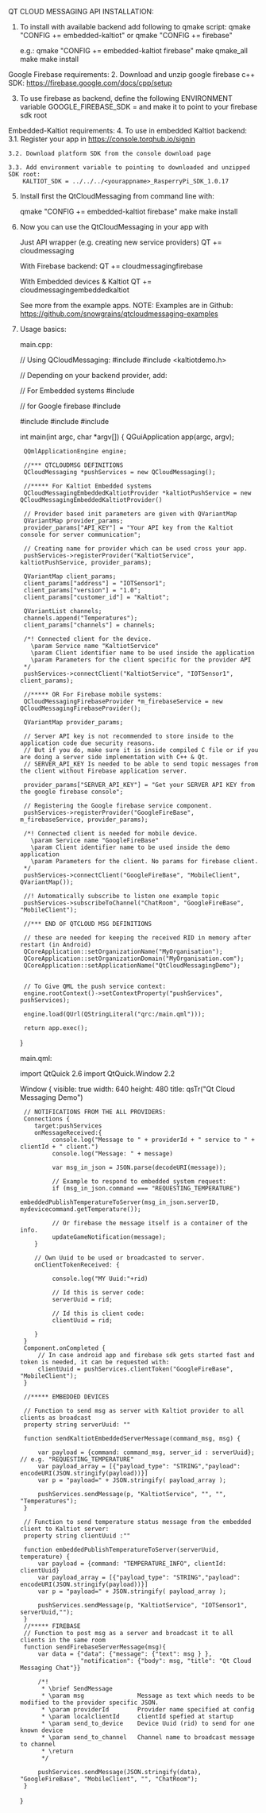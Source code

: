 QT CLOUD MESSAGING API INSTALLATION:

1. To install with available backend add following to qmake script:
    qmake "CONFIG += embedded-kaltiot"
    or
    qmake "CONFIG += firebase"

    e.g.:
    qmake "CONFIG += embedded-kaltiot firebase"
    make qmake_all
    make
    make install

Google Firebase requirements:
2. Download and unzip google firebase c++ SDK:
    https://firebase.google.com/docs/cpp/setup

3. To use firebase as backend, define the following ENVIRONMENT variable
    GOOGLE_FIREBASE_SDK =
    and make it to point to your firebase sdk root

Embedded-Kaltiot requirements:
4. To use in embedded Kaltiot backend:
    3.1. Register your app in
        https://console.torqhub.io/signin

    3.2. Download platform SDK from the console download page

    3.3. Add environment variable to pointing to downloaded and unzipped SDK root:
        KALTIOT_SDK = ../../../<yourappname>_RasperryPi_SDK_1.0.17


5. Install first the QtCloudMessaging from command line with:

    qmake "CONFIG += embedded-kaltiot firebase"
    make
    make install

6. Now you can use the QtCloudMessaging in your app with

    Just API wrapper (e.g. creating new service providers)
    QT += cloudmessaging

    With Firebase backend:
    QT += cloudmessagingfirebase

    With Embedded devices & Kaltiot
    QT += cloudmessagingembeddedkaltiot

    See more from the example apps.
    NOTE: Examples are in Github:
    https://github.com/snowgrains/qtcloudmessaging-examples

7. Usage basics:

    main.cpp:

    // Using QCloudMessaging:
    #include <QtCloudMessaging>
    #include <kaltiotdemo.h>

    // Depending on your backend provider, add:

    // For Embedded systems
    #include <QtCloudMessagingEmbeddedKaltiot>

    // for Google firebase
    #include <QCloudMessagingFirebaseProvider>

    #include <QGuiApplication>
    #include <QQmlApplicationEngine>
    #include <QQmlContext>

    int main(int argc, char *argv[])
    {
        QGuiApplication app(argc, argv);

        QQmlApplicationEngine engine;

        //*** QTCLOUDMSG DEFINITIONS
        QCloudMessaging *pushServices = new QCloudMessaging();

        //***** For Kaltiot Embedded systems
        QCloudMessagingEmbeddedKaltiotProvider *kaltiotPushService = new QCloudMessagingEmbeddedKaltiotProvider()

        // Provider based init parameters are given with QVariantMap
        QVariantMap provider_params;
        provider_params["API_KEY"] = "Your API key from the Kaltiot console for server communication";

        // Creating name for provider which can be used cross your app.
        pushServices->registerProvider("KaltiotService", kaltiotPushService, provider_params);

        QVariantMap client_params;
        client_params["address"] = "IOTSensor1";
        client_params["version"] = "1.0";
        client_params["customer_id"] = "Kaltiot";

        QVariantList channels;
        channels.append("Temperatures");
        client_params["channels"] = channels;

        /*! Connected client for the device.
          \param Service name "KaltiotService"
          \param Client identifier name to be used inside the application
          \param Parameters for the client specific for the provider API
        */
        pushServices->connectClient("KaltiotService", "IOTSensor1", client_params);

        //***** OR For Firebase mobile systems:
        QCloudMessagingFirebaseProvider *m_firebaseService = new QCloudMessagingFirebaseProvider();

        QVariantMap provider_params;

        // Server API key is not recommended to store inside to the application code due security reasons.
        // But if you do, make sure it is inside compiled C file or if you are doing a server side implementation with C++ & Qt.
        // SERVER_API_KEY Is needed to be able to send topic messages from the client without Firebase application server.

        provider_params["SERVER_API_KEY"] = "Get your SERVER API KEY from the google firebase console";

        // Registering the Google firebase service component.
        pushServices->registerProvider("GoogleFireBase", m_firebaseService, provider_params);

        /*! Connected client is needed for mobile device.
          \param Service name "GoogleFireBase"
          \param Client identifier name to be used inside the demo application
          \param Parameters for the client. No params for firebase client.
        */
        pushServices->connectClient("GoogleFireBase", "MobileClient", QVariantMap());

        //! Automatically subscribe to listen one example topic
        pushServices->subscribeToChannel("ChatRoom", "GoogleFireBase", "MobileClient");

        //*** END OF QTCLOUD MSG DEFINITIONS

        // these are needed for keeping the received RID in memory after restart (in Android)
        QCoreApplication::setOrganizationName("MyOrganisation");
        QCoreApplication::setOrganizationDomain("MyOrganisation.com");
        QCoreApplication::setApplicationName("QtCloudMessagingDemo");


        // To Give QML the push service context:
        engine.rootContext()->setContextProperty("pushServices", pushServices);

        engine.load(QUrl(QStringLiteral("qrc:/main.qml")));

        return app.exec();
    }

    main.qml:

    import QtQuick 2.6
    import QtQuick.Window 2.2


    Window {
        visible: true
        width: 640
        height: 480
        title: qsTr("Qt Cloud Messaging Demo")


        // NOTIFICATIONS FROM THE ALL PROVIDERS:
        Connections {
           target:pushServices
           onMessageReceived:{
                console.log("Message to " + providerId + " service to " + clientId + " client.")
                console.log("Message: " + message)

                var msg_in_json = JSON.parse(decodeURI(message));

                // Example to respond to embedded system request:
                if (msg_in_json.command === "REQUESTING_TEMPERATURE")
                    embeddedPublishTemperatureToServer(msg_in_json.serverID, mydevicecommand.getTemperature());

                // Or firebase the message itself is a container of the info.
                updateGameNotification(message);
           }

           // Own Uuid to be used or broadcasted to server.
           onClientTokenReceived: {

                console.log("MY Uuid:"+rid)

                // Id this is server code:
                serverUuid = rid;

                // Id this is client code:
                clientUuid = rid;

           }
        }
        Component.onCompleted {
            // In case android app and firebase sdk gets started fast and token is needed, it can be requested with:
            clientUuid = pushServices.clientToken("GoogleFireBase", "MobileClient");
        }

        //***** EMBEDDED DEVICES

        // Function to send msg as server with Kaltiot provider to all clients as broadcast
        property string serverUuid: ""

        function sendKaltiotEmbeddedServerMessage(command_msg, msg) {

            var payload = {command: command_msg, server_id : serverUuid}; // e.g. "REQUESTING_TEMPERATURE"
            var payload_array = [{"payload_type": "STRING","payload": encodeURI(JSON.stringify(payload))}]
            var p = "payload=" + JSON.stringify( payload_array );

            pushServices.sendMessage(p, "KaltiotService", "", "", "Temperatures");
        }

        // Function to send temperature status message from the embedded client to Kaltiot server:
        property string clientUuid :""

        function embeddedPublishTemperatureToServer(serverUuid, temperature) {
            var payload = {command: "TEMPERATURE_INFO", clientId: clientUuid}
            var payload_array = [{"payload_type": "STRING","payload": encodeURI(JSON.stringify(payload))}]
            var p = "payload=" + JSON.stringify( payload_array );

            pushServices.sendMessage(p, "KaltiotService", "IOTSensor1", serverUuid,"");
        }
        //***** FIREBASE
        // Function to post msg as a server and broadcast it to all clients in the same room
        function sendFirebaseServerMessage(msg){
            var data = {"data": {"message": {"text": msg } },
                        "notification": {"body": msg, "title": "Qt Cloud Messaging Chat"}}

            /*!
             * \brief SendMessage
             * \param msg               Message as text which needs to be modified to the provider specific JSON.
             * \param providerId        Provider name specified at config
             * \param localclientId     clientId spefied at startup
             * \param send_to_device    Device Uuid (rid) to send for one known device
             * \param send_to_channel   Channel name to broadcast message to channel
             * \return
             */

            pushServices.sendMessage(JSON.stringify(data), "GoogleFireBase", "MobileClient", "", "ChatRoom");
        }
    }



